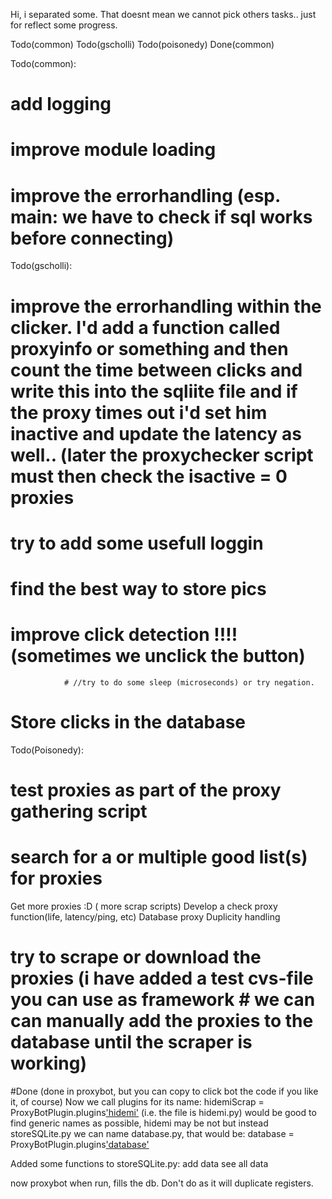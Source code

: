 Hi, i separated some. That doesnt mean we cannot pick others tasks.. just for reflect some progress.

Todo(common)
Todo(gscholli)
Todo(poisonedy)
Done(common)


Todo(common):
# add logging
# improve module loading
# improve the errorhandling (esp. main: we have to check if sql works before connecting)



Todo(gscholli):
# improve the errorhandling within the clicker. I'd add a function called proxyinfo or something and then count the time between clicks and write this into the sqliite file and if the proxy times out i'd set him inactive and update the latency as well.. (later the proxychecker script must then check the isactive = 0 proxies
# try to add some usefull loggin
# find the best way to store pics
# improve click detection !!!! (sometimes we unclick the button)
                # //try to do some sleep (microseconds) or try negation. 
# Store clicks in the database

Todo(Poisonedy):
# test proxies as part of the proxy gathering script
# search for a or multiple good list(s) for proxies
Get more proxies :D ( more scrap scripts)
Develop a check proxy function(life, latency/ping, etc)
Database proxy Duplicity handling
# try to scrape or download the proxies (i have added a test cvs-file you can use as framework # we can can manually add the proxies to the database until the scraper is working)


#Done
(done in proxybot, but you can copy to click bot the code if you like it, of course)
Now we call plugins for its name:
hidemiScrap = ProxyBotPlugin.plugins['hidemi']()
(i.e. the file is hidemi.py)
would be good to find generic names as possible, hidemi may be not but instead storeSQLite.py we can name database.py, that would be:
database = ProxyBotPlugin.plugins['database']()

Added some functions to storeSQLite.py:
add data
see all data

now proxybot when run, fills the db. Don't do as it will duplicate registers.





